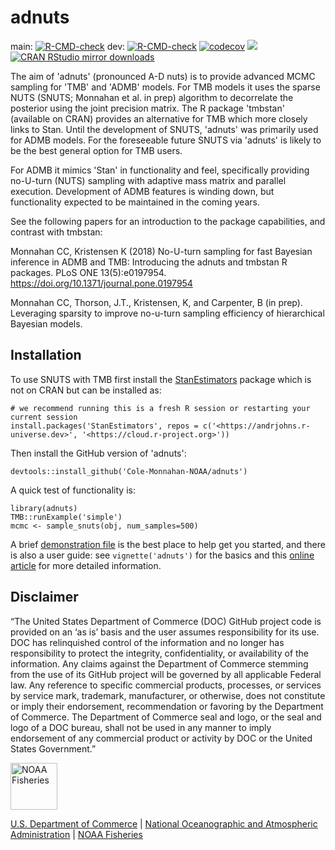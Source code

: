 # adnuts

main: [![R-CMD-check](https://github.com/Cole-Monnahan-NOAA/adnuts/workflows/R-CMD-check/badge.svg?branch=main)](https://github.com/Cole-Monnahan-NOAA/adnuts/actions?query=workflow%3AR-CMD-check) dev: [![R-CMD-check](https://github.com/Cole-Monnahan-NOAA/adnuts/workflows/R-CMD-check/badge.svg?branch=dev)](https://github.com/Cole-Monnahan-NOAA/adnuts/actions?query=workflow%3AR-CMD-check) [![codecov](https://codecov.io/gh/Cole-Monnahan-NOAA/adnuts/branch/dev/graph/badge.svg)](https://codecov.io/gh/Cole-Monnahan-NOAA/adnuts) [![](https://www.r-pkg.org/badges/version/adnuts)](https://www.r-pkg.org/pkg/adnuts) [![CRAN RStudio mirror downloads](https://cranlogs.r-pkg.org/badges/adnuts)](https://www.r-pkg.org/pkg/adnuts)

The aim of 'adnuts' (pronounced A-D nuts) is to provide advanced MCMC sampling for 'TMB' and 'ADMB' models. For TMB models it uses the sparse NUTS (SNUTS; Monnahan et al. in prep) algorithm to decorrelate the posterior using the joint precision matrix. The R package 'tmbstan' (available on CRAN) provides an alternative for TMB which more closely links to Stan. Until the development of SNUTS, 'adnuts' was primarily used for ADMB models. For the foreseeable future SNUTS via 'adnuts' is likely to be the best general option for TMB users.

For ADMB it mimics 'Stan' in functionality and feel, specifically providing no-U-turn (NUTS) sampling with adaptive mass matrix and parallel execution. Development of ADMB features is winding down, but functionality expected to be maintained in the coming years.

See the following papers for an introduction to the package capabilities, and contrast with tmbstan:

Monnahan CC, Kristensen K (2018) No-U-turn sampling for fast Bayesian inference in ADMB and TMB: Introducing the adnuts and tmbstan R packages. PLoS ONE 13(5):e0197954. <https://doi.org/10.1371/journal.pone.0197954>

Monnahan CC, Thorson, J.T., Kristensen, K, and Carpenter, B (in prep). Leveraging sparsity to improve no-u-turn sampling efficiency of hierarchical Bayesian models.

## Installation


To use SNUTS with TMB first install the [StanEstimators](https://github.com/andrjohns/StanEstimators) package which is not on CRAN but can be installed as:

```         
# we recommend running this is a fresh R session or restarting your current session
install.packages('StanEstimators', repos = c('<https://andrjohns.r-universe.dev>', '<https://cloud.r-project.org>'))
```

Then install the GitHub version of 'adnuts':

````
devtools::install_github('Cole-Monnahan-NOAA/adnuts')

````

A quick test of functionality is:

```         
library(adnuts)
TMB::runExample('simple')
mcmc <- sample_snuts(obj, num_samples=500)
```

A brief [demonstration file](https://github.com/Cole-Monnahan-NOAA/adnuts/blob/dev/inst/demo_SNUTS.R) is the best place to help get you started, and there is also a user guide: see `vignette('adnuts')` for the basics and this [online article](https://cole-monnahan-noaa.github.io/adnuts/docs/articles/SNUTS-for-TMB-models.html) for more detailed information.



## Disclaimer

“The United States Department of Commerce (DOC) GitHub project code is provided on an ‘as is’ basis and the user assumes responsibility for its use. DOC has relinquished control of the information and no longer has responsibility to protect the integrity, confidentiality, or availability of the information. Any claims against the Department of Commerce stemming from the use of its GitHub project will be governed by all applicable Federal law. Any reference to specific commercial products, processes, or services by service mark, trademark, manufacturer, or otherwise, does not constitute or imply their endorsement, recommendation or favoring by the Department of Commerce. The Department of Commerce seal and logo, or the seal and logo of a DOC bureau, shall not be used in any manner to imply endorsement of any commercial product or activity by DOC or the United States Government.”

<img src="https://raw.githubusercontent.com/nmfs-general-modeling-tools/nmfspalette/main/man/figures/noaa-fisheries-rgb-2line-horizontal-small.png" alt="NOAA Fisheries" height="75"/>

[U.S. Department of Commerce](https://www.commerce.gov/) \| [National Oceanographic and Atmospheric Administration](https://www.noaa.gov) \| [NOAA Fisheries](https://www.fisheries.noaa.gov/)
